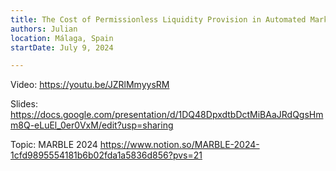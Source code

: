 ```yaml
---
title: The Cost of Permissionless Liquidity Provision in Automated Market Makers
authors: Julian
location: Málaga, Spain
startDate: July 9, 2024

---
```


Video: <https://youtu.be/JZRlMmyysRM>

Slides: <https://docs.google.com/presentation/d/1DQ48DpxdtbDctMiBAaJRdQgsHmm8Q-eLuEl_0er0VxM/edit?usp=sharing>

Topic: MARBLE 2024 <https://www.notion.so/MARBLE-2024-1cfd9895554181b6b02fda1a5836d856?pvs=21>
